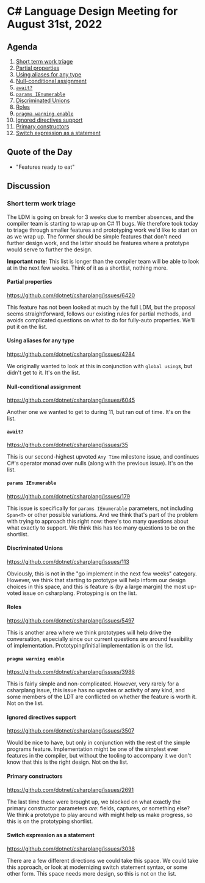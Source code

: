 # C# Language Design Meeting for August 31st, 2022

## Agenda

1. [Short term work triage](#short-term-work-triage)
  1. [Partial properties](#partial-properties)
  2. [Using aliases for any type](#using-aliases-for-any-type)
  3. [Null-conditional assignment](#null-conditional-assignment)
  4. [`await?`](#await)
  5. [`params IEnumerable`](#params-ienumerable)
  6. [Discriminated Unions](#discriminated-unions)
  7. [Roles](#roles)
  8. [`pragma warning enable`](#pragma-warning-enable)
  9. [Ignored directives support](#ignored-directives-support)
  10. [Primary constructors](#primary-constructors)
  11. [Switch expression as a statement](#switch-expression-as-a-statement)

## Quote of the Day

- "Features ready to eat"

## Discussion

### Short term work triage

The LDM is going on break for 3 weeks due to member absences, and the compiler team is starting to wrap up on C# 11 bugs. We therefore took today to triage through smaller features
and prototyping work we'd like to start on as we wrap up. The former should be simple features that don't need further design work, and the latter should be features where a prototype
would serve to further the design.

**Important note**: This list is longer than the compiler team will be able to look at in the next few weeks. Think of it as a shortlist, nothing more.

#### Partial properties

https://github.com/dotnet/csharplang/issues/6420

This feature has not been looked at much by the full LDM, but the proposal seems straightforward, follows our existing rules for partial methods, and avoids complicated questions on
what to do for fully-auto properties. We'll put it on the list.

#### Using aliases for any type

https://github.com/dotnet/csharplang/issues/4284

We originally wanted to look at this in conjunction with `global using`s, but didn't get to it. It's on the list.

#### Null-conditional assignment

https://github.com/dotnet/csharplang/issues/6045

Another one we wanted to get to during 11, but ran out of time. It's on the list.

#### `await?`

https://github.com/dotnet/csharplang/issues/35

This is our second-highest upvoted `Any Time` milestone issue, and continues C#'s operator monad over nulls (along with the previous issue). It's on the list.

#### `params IEnumerable`

https://github.com/dotnet/csharplang/issues/179

This issue is specifically for `params IEnumerable` parameters, not including `Span<T>` or other possible variations. And we think that's part of the problem with trying to approach
this right now: there's too many questions about what exactly to support. We think this has too many questions to be on the shortlist.

#### Discriminated Unions

https://github.com/dotnet/csharplang/issues/113

Obviously, this is not in the "go implement in the next few weeks" category. However, we think that starting to prototype will help inform our design choices in this space, and this is
feature is (by a large margin) the most up-voted issue on csharplang. Protoyping is on the list.

#### Roles

https://github.com/dotnet/csharplang/issues/5497

This is another area where we think prototypes will help drive the conversation, especially since our current questions are around feasibility of implementation. Prototyping/initial
implementation is on the list.

#### `pragma warning enable`

https://github.com/dotnet/csharplang/issues/3986

This is fairly simple and non-complicated. However, very rarely for a csharplang issue, this issue has no upvotes or activity of any kind, and some members of the LDT are conflicted on
whether the feature is worth it. Not on the list.

#### Ignored directives support

https://github.com/dotnet/csharplang/issues/3507

Would be nice to have, but only in conjunction with the rest of the simple programs feature. Implementation might be one of the simplest ever features in the compiler, but without the
tooling to accompany it we don't know that this is the right design. Not on the list.

#### Primary constructors

https://github.com/dotnet/csharplang/issues/2691

The last time these were brought up, we blocked on what exactly the primary constructor parameters _are_: fields, captures, or something else? We think a prototype to play around with might
help us make progress, so this is on the prototyping shortlist.

#### Switch expression as a statement

https://github.com/dotnet/csharplang/issues/3038

There are a few different directions we could take this space. We could take this approach, or look at modernizing switch statement syntax, or some other form. This space needs more design,
so this is not on the list.

